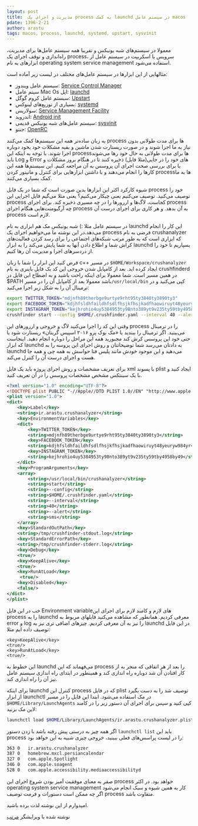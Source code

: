 ```yaml
---
layout: post
title:  مدیریت و اجرای یک process به کمک launchd در سیستم عامل macos
pdate: 1396-2-21
author: arastu
tags: macos, process, launchd, systemd, upstart, sysvinit
---
```


معمولا در سیستم‌های شبه یونیکس و تقریبا همه سیستم عامل‌ها برای مدیریت، راه‌اندازی و توقف اجرای یک process، سرویس یا اسکریپت در سیستم عامل از ابزارهای به نام operating system service management استفاده می‌شود.

مثالهایی از این ابزارها در سیستم عامل‌های مختلف در لیست زیر آماده است:

+ سیستم عامل ویندوز: [Service Control Manager](https://en.wikipedia.org/wiki/Service_Control_Manager)
+ سیتم عامل Mac Os اپل: [launchd](https://en.wikipedia.org/wiki/Launchd)
+ سیستم عامل کروم گوگل: [Upstart](https://en.wikipedia.org/wiki/Upstart)
+ بسیاری از توزیع‌های لینوکس: [systemd](https://en.wikipedia.org/wiki/Systemd)
+ سولاریس: [Service Management Facility](https://en.wikipedia.org/wiki/Service_Management_Facility)
+ اندروید: [Android init](http://elinux.org/Android_Booting#.27init.27)
+ سیستم عامل‌های شبه یونیکس قدیمی: [sysvinit](https://en.wikipedia.org/wiki/Sysvinit)
+ جنتو: [OpenRC](https://en.wikipedia.org/wiki/OpenRC)

به زبان ساده‌تر همه این سیستم‌ها کمک می‌کنند  process ها  برای مدت طولانی  بدون نیاز به ما اجزا شوند و در صورت ریستارت شدن ماشین و بقیه مشکلات خود بخود دوباره اجرا شوند. با توجه به اینکه این processها برای مدت طولانی به حال خود رها می‌شوند باید Log و Error های خود را در جایی(مثلا فایل) ذخیره کنند تا در هنگام بروز مشکلات و یا برای بررسی صحت اجرای آن پروسس به آن مراجعه کنیم. این سیستم‌ها همه این کارها را انجام می‌دهند و با داشتن ابزارهایی برای کنترل و مانیتور کردن processها به ما کمک بسیاری می‌کنند.

شیوه کارکرد اکثر این ابزارها بدین صورت است که شما در یک فایل process خود را توصیف می‌کنید. توصیف می‌کنیم یعنی چیکار می‌کنیم؟ یعنی مثلا می‌گیم فایل اجرایی این process کجاست، لاگ‌ها و اررورها را در چه مسیری ذخیره کند. برای اجرای process چه آرگیومنت‌هایی هنگام اجرای process به آن بدهد. و هر کاری برای اجرای درست آن process لازم است.

در سیستم عامل مثلا :) شبه یونیکس مک هم ابزاری به نام launchd این کار را انجام می‌دهد.در این نوشته ما می‌خواهیم اجرای یک process فرضی به نام crushanalyzer که ابزاری است که به طور مرتب شبکه‌های اجتماعی را برای رسد کردن فعالیت‌های کراش شما و اطلاع دادن آنها به شما پایش می‌کند را به ابزار launchd بسپاریم تا خود را از دردسر‌های اجرا و مدیریت آن رها کنیم.

فرض کنید این ابزار را شما با زبان  c++ در مسیر ```$HOME/Workspace/crushanalyzer``` ایجاد کرده اید. بعد از کامپایل شدن خروجی این کد یک فایل باینری به نام crushfinderd در همین مسیر است. شما معمولا برای اینکه راحت باشید و به اصطاح این فایل در $PATH باشد معمولا بعد از کامپایل آن را در مسیر```/usr/local/bin``` کپی می‌کنید و در ترمینال آن را به شکل زیر اجرا می‌کنید:

```bash
export TWITTER_TOKEN="mdjnfh89therbge9urtye9rht95ty3840ty3890ty3"
export FACEBOOK_TOKEN="kdjhfsldhfaildhfsdlfhsjkfhsjkadfhaowiruyt48yeuryw984yr"
export INSTAGRAM_TOKEN="kejhrohio4uy5384953ty98nto389yt9v235ty59tby4958by49"
crushfinder start --config $HOME/.crushfinder.yaml --interval 40 --alert sms
```

وقتی این کد را اجرا می‌کنید لاگ و خروجی و اررور‌های این process را در ترمینال می‌بینید. اگر ترمینال را ببندید یا «مک بوک پرو ۲۰۱۶ اسپیس گریتان» ریستارت شود یا حتی خود این پروسس کرش کند مجبورید همه این مراحل را دوباره انجام دهید.
اینجاست که ابزار launchd به دادتان می‌رسد شما توضیحاتتان و روش اجرای این پروسه را به launchd می‌دهید و این موجود خودش مانند پلیس فتا حواسش به همه چی و همه جا هست و اجرای درست آن را کنترل می‌کند.

برای تعریف مشخصات و روش اجرای پروژه باید یک فایل xml با پسوند plist ایجاد کنید و با یک سینتکس مشخص مشخصات پروسس را در آن تعریف کنید.

```xml
<?xml version="1.0" encoding="UTF-8"?>
<!DOCTYPE plist PUBLIC "-//Apple//DTD PLIST 1.0//EN" "http://www.apple.com/DTDs/PropertyList-1.0.dtd">
<plist version="1.0">
<dict>
    <key>Label</key>
    <string>ir.arastu.crushanalyzer</string>
    <key>EnvironmentVariables</key>
    <dict>
        <key>TWITTER_TOKEN</key>
        <string>mdjnfh89therbge9urtye9rht95ty3840ty3890ty3</string>
        <key>FACEBOOK_TOKEN</key>
        <string>kdjhfsldhfaildhfsdlfhsjkfhsjkadfhaowiruyt48yeuryw984yr</string>
        <key>INSTAGRAM_TOKEN</key>
        <string>kejhrohio4uy5384953ty98nto389yt9v235ty59tby4958by49</string>
    </dict>
    <key>ProgramArguments</key>
    <array>
        <string>/usr/local/bin/crushanalyzer</string>
        <string>start</string>
        <string>--config</string>
        <string>$HOME/.crushfinder.yaml</string>
        <string>--interval</string>
        <string>40</string>
        <string>--alert</string>
        <string>sms</string>
    </array>
    <key>StandardOutPath</key>
    <string>/tmp/crushfinder-stdout.log</string>
    <key>StandardErrorPath</key>
    <string>/tmp/crushfinder-stderr.log</string>
    <key>Debug</key>
    <true/>
    <key>KeepAlive</key>
    <true/>
    <key>RunAtLoad</key>
	 <true/>
    <key>Disabled</key>
    <false/>
</dict>
</plist>
```

خب در این فایل Environment variableهای لازم و کامند لازم برای اجرای این process را به launchd معرفی کردیم. همانطور که مشاهده می‌کنید فایلهای مربوط به error و log را نیز به آن معرفی کردیم.
چیزهای اضافی تری نیز به launchd در این فایل توصیف داده ایم مثلا:

```
<key>KeepAlive</key>
<true/>
<key>RunAtLoad</key>
<true/>
```


این خطوط به launchd می‌فهماند که این process را بعد از هر اتفاقی که منجر به از کار افتادن آن شد دوباره راه اندازی کند و همینطور در ابتدای راه اندازی سیستم عامل نیز آن را راه اندازی کند.

برای اینکه launchd کنترل این process که در فایل plist توصیف شد را به دست بگیرد از ابزار launchctl در مک استفاده می‌شود. ابتدا این فایل را در مسیر ```$HOME/Library/LaunchAgents``` کپی کنید و سپس برای اجرای آن دستور زیر را در کامند لاین مک بزنید:
```bash
launchctl load $HOME/Library/LaunchAgents/ir.arastu.crushanalyzer.plist
```

اگر همه چیز به درستی پیش رفته باشد با زدن دستور ```launchctl list``` باید این process را در لیست پراسس‌های فعلی ببینید، خروجی چیزی شبیه به این خواهد بود:
```bash
363	0	ir.arastu.crushanalyzer
387	0	homebrew.mxcl.persiancalendar
327	0	com.apple.Spotlight
346	0	com.apple.soagent
528	0	com.apple.accessibility.mediaaccessibilityd
```

صفر به معنای موفقیت آمیز بودن شروع اجرای این process خواهد بود.
در اکثر operating system service management کار به همین شیوه و سبک انجام می‌شود اگر چه ممکن است دستورات و فرمت توصیف process متفاوت باشد.

امیدوارم از این نوشته لذت برده باشید.


نوشته شده با ویرایشگر [مرتب](http://www.sobhe.ir/moratab/)
